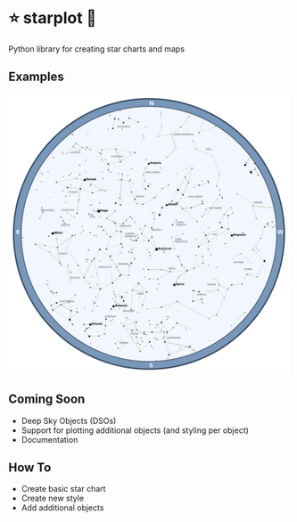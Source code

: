 # ⭐ starplot 💫
Python library for creating star charts and maps

## Examples
![Example](examples/starchart.png)

## Coming Soon

- Deep Sky Objects (DSOs)
- Support for plotting additional objects (and styling per object)
- Documentation

## How To
- Create basic star chart
- Create new style
- Add additional objects

